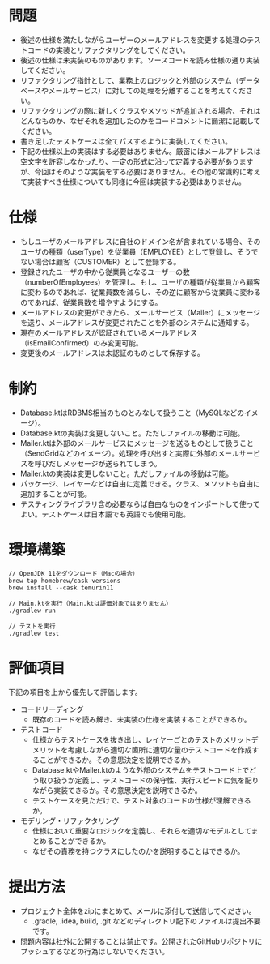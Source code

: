 # 問題

- 後述の仕様を満たしながらユーザーのメールアドレスを変更する処理のテストコードの実装とリファクタリングをしてください。
- 後述の仕様は未実装のものがあります。ソースコードを読み仕様の通り実装してください。
- リファクタリング指針として、業務上のロジックと外部のシステム（データベースやメールサービス）に対しての処理を分離することを考えてください。
- リファクタリングの際に新しくクラスやメソッドが追加される場合、それはどんなものか、なぜそれを追加したのかをコードコメントに簡潔に記載してください。
- 書き足したテストケースは全てパスするように実装してください。
- 下記の仕様以上の実装はする必要はありません。厳密にはメールアドレスは空文字を許容しなかったり、一定の形式に沿って定義する必要がありますが、今回はそのような実装をする必要はありません。その他の常識的に考えて実装すべき仕様についても同様に今回は実装する必要はありません。

# 仕様

- もしユーザのメールアドレスに自社のドメイン名が含まれている場合、そのユーザの種類（userType）を従業員（EMPLOYEE）として登録し、そうでない場合は顧客（CUSTOMER）として登録する。
- 登録されたユーザの中から従業員となるユーザーの数（numberOfEmployees）を管理し、もし、ユーザの種類が従業員から顧客に変わるのであれば、従業員数を減らし、その逆に顧客から従業員に変わるのであれば、従業員数を増やすようにする。
- メールアドレスの変更ができたら、メールサービス（Mailer）にメッセージを送り、メールアドレスが変更されたことを外部のシステムに通知する。
- 現在のメールアドレスが認証されているメールアドレス（isEmailConfirmed）のみ変更可能。
- 変更後のメールアドレスは未認証のものとして保存する。

# 制約

- Database.ktはRDBMS相当のものとみなして扱うこと（MySQLなどのイメージ）。
- Database.ktの実装は変更しないこと。ただしファイルの移動は可能。
- Mailer.ktは外部のメールサービスにメッセージを送るものとして扱うこと（SendGridなどのイメージ）。処理を呼び出すと実際に外部のメールサービスを呼びだしメッセージが送られてしまう。
- Mailer.ktの実装は変更しないこと。ただしファイルの移動は可能。
- パッケージ、レイヤーなどは自由に定義できる。クラス、メソッドも自由に追加することが可能。
- テスティングライブラリ含め必要ならば自由なものをインポートして使ってよい。テストケースは日本語でも英語でも使用可能。

# 環境構築

```
// OpenJDK 11をダウンロード（Macの場合）
brew tap homebrew/cask-versions
brew install --cask temurin11

// Main.ktを実行（Main.ktは評価対象ではありません）
./gradlew run

// テストを実行
./gradlew test
```

# 評価項目
下記の項目を上から優先して評価します。

- コードリーディング
    - 既存のコードを読み解き、未実装の仕様を実装することができるか。
- テストコード
    - 仕様からテストケースを抜き出し、レイヤーごとのテストのメリットデメリットを考慮しながら適切な箇所に適切な量のテストコードを作成することができるか。その意思決定を説明できるか。
    - Database.ktやMailer.ktのような外部のシステムをテストコード上でどう取り扱うか定義し、テストコードの保守性、実行スピードに気を配りながら実装できるか。その意思決定を説明できるか。
    - テストケースを見ただけで、テスト対象のコードの仕様が理解できるか。
- モデリング・リファクタリング
    - 仕様において重要なロジックを定義し、それらを適切なモデルとしてまとめることができるか。
    - なぜその責務を持つクラスにしたのかを説明することはできるか。


# 提出方法

- プロジェクト全体をzipにまとめて、メールに添付して送信してください。
    - .gradle, .idea, build, .git などのディレクトリ配下のファイルは提出不要です。
- 問題内容は社外に公開することは禁止です。公開されたGitHubリポジトリにプッシュするなどの行為はしないでください。
